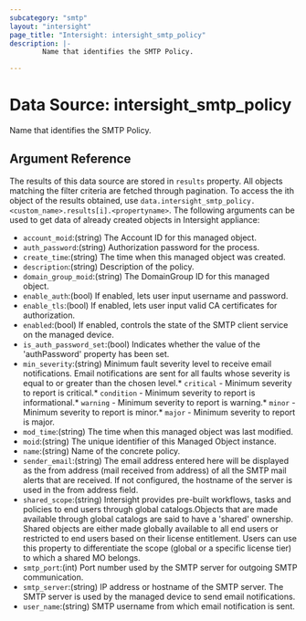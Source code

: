 ```yaml
---
subcategory: "smtp"
layout: "intersight"
page_title: "Intersight: intersight_smtp_policy"
description: |-
        Name that identifies the SMTP Policy.

---
```


# Data Source: intersight_smtp_policy
Name that identifies the SMTP Policy.
## Argument Reference
The results of this data source are stored in `results` property.
All objects matching the filter criteria are fetched through pagination.
To access the ith object of the results obtained, use `data.intersight_smtp_policy.<custom_name>.results[i].<propertyname>`.
The following arguments can be used to get data of already created objects in Intersight appliance:
* `account_moid`:(string) The Account ID for this managed object. 
* `auth_password`:(string) Authorization password for the process. 
* `create_time`:(string) The time when this managed object was created. 
* `description`:(string) Description of the policy. 
* `domain_group_moid`:(string) The DomainGroup ID for this managed object. 
* `enable_auth`:(bool) If enabled, lets user input username and password. 
* `enable_tls`:(bool) If enabled, lets user input valid CA certificates for authorization. 
* `enabled`:(bool) If enabled, controls the state of the SMTP client service on the managed device. 
* `is_auth_password_set`:(bool) Indicates whether the value of the 'authPassword' property has been set. 
* `min_severity`:(string) Minimum fault severity level to receive email notifications. Email notifications are sent for all faults whose severity is equal to or greater than the chosen level.* `critical` - Minimum severity to report is critical.* `condition` - Minimum severity to report is informational.* `warning` - Minimum severity to report is warning.* `minor` - Minimum severity to report is minor.* `major` - Minimum severity to report is major. 
* `mod_time`:(string) The time when this managed object was last modified. 
* `moid`:(string) The unique identifier of this Managed Object instance. 
* `name`:(string) Name of the concrete policy. 
* `sender_email`:(string) The email address entered here will be displayed as the from address (mail received from address) of all the SMTP mail alerts that are received. If not configured, the hostname of the server is used in the from address field. 
* `shared_scope`:(string) Intersight provides pre-built workflows, tasks and policies to end users through global catalogs.Objects that are made available through global catalogs are said to have a 'shared' ownership. Shared objects are either made globally available to all end users or restricted to end users based on their license entitlement. Users can use this property to differentiate the scope (global or a specific license tier) to which a shared MO belongs. 
* `smtp_port`:(int) Port number used by the SMTP server for outgoing SMTP communication. 
* `smtp_server`:(string) IP address or hostname of the SMTP server. The SMTP server is used by the managed device to send email notifications. 
* `user_name`:(string) SMTP username from which email notification is sent. 
 
